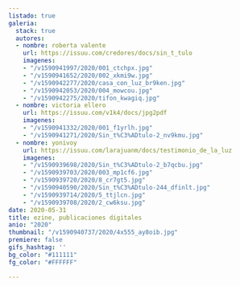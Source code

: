 ```yaml
---
listado: true
galeria:
  stack: true
  autores:
  - nombre: roberta valente
    url: https://issuu.com/credores/docs/sin_t_tulo
    imagenes:
    - "/v1590941997/2020/001_ctchpx.jpg"
    - "/v1590941652/2020/002_xkmi9w.jpg"
    - "/v1590942277/2020/casa_con_luz_br9ken.jpg"
    - "/v1590942053/2020/004_mowcou.jpg"
    - "/v1590942275/2020/tifon_kwagiq.jpg"
  - nombre: victoria ellero
    url: https://issuu.com/v1k4/docs/jpg2pdf
    imagenes:
    - "/v1590941332/2020/001_f1yrlh.jpg"
    - "/v1590941271/2020/Sin_t%C3%ADtulo-2_nv9kmu.jpg"
  - nombre: yonivoy
    url: https://issuu.com/larajuanm/docs/testimonio_de_la_luz
    imagenes:
    - "/v1590939698/2020/Sin_t%C3%ADtulo-2_b7qcbu.jpg"
    - "/v1590939703/2020/003_mp1cf6.jpg"
    - "/v1590939720/2020/8_cr7gt5.jpg"
    - "/v1590940590/2020/Sin_t%C3%ADtulo-244_dfinlt.jpg"
    - "/v1590939714/2020/5_ttjlcn.jpg"
    - "/v1590939708/2020/2_cw6ksu.jpg"
date: 2020-05-31
title: ezine, publicaciones digitales
anio: "2020"
thumbnail: "/v1590940737/2020/4x555_ay8oib.jpg"
premiere: false
gifs_hashtag: ''
bg_color: "#111111"
fg_color: "#FFFFFF"

---
```


